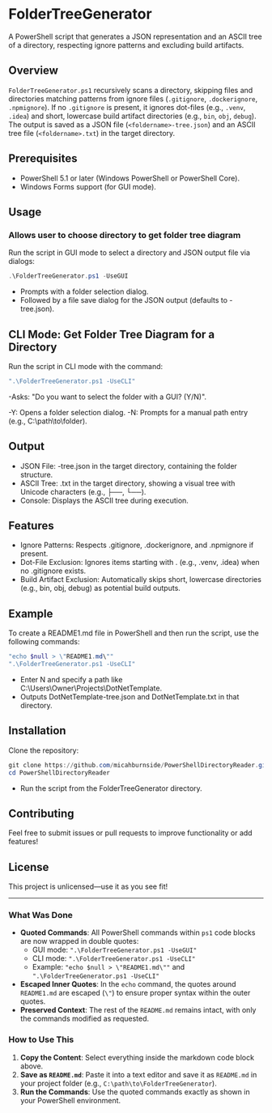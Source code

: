 ﻿# FolderTreeGenerator

A PowerShell script that generates a JSON representation and an ASCII tree of a directory, respecting ignore patterns and excluding build artifacts.

## Overview

`FolderTreeGenerator.ps1` recursively scans a directory, skipping files and directories matching patterns from ignore files (`.gitignore`, `.dockerignore`, `.npmignore`). If no `.gitignore` is present, it ignores dot-files (e.g., `.venv`, `.idea`) and short, lowercase build artifact directories (e.g., `bin`, `obj`, `debug`). The output is saved as a JSON file (`<foldername>-tree.json`) and an ASCII tree file (`<foldername>.txt`) in the target directory.

## Prerequisites

- PowerShell 5.1 or later (Windows PowerShell or PowerShell Core).
- Windows Forms support (for GUI mode).

## Usage

### Allows user to choose directory to get folder tree diagram

Run the script in GUI mode to select a directory and JSON output file via dialogs:

```ps1
.\FolderTreeGenerator.ps1 -UseGUI
```
- Prompts with a folder selection dialog.
- Followed by a file save dialog for the JSON output (defaults to <foldername>-tree.json).

## CLI Mode: Get Folder Tree Diagram for a Directory

Run the script in CLI mode with the command:
```ps1
".\FolderTreeGenerator.ps1 -UseCLI"
```
-Asks: "Do you want to select the folder with a GUI? (Y/N)".

-Y: Opens a folder selection dialog.
-N: Prompts for a manual path entry (e.g., C:\path\to\folder).

## Output
- JSON File: <foldername>-tree.json in the target directory, containing the folder structure.
- ASCII Tree: <foldername>.txt in the target directory, showing a visual tree with Unicode characters (e.g., ├──, └──).
- Console: Displays the ASCII tree during execution.

## Features
- Ignore Patterns: Respects .gitignore, .dockerignore, and .npmignore if present.
- Dot-File Exclusion: Ignores items starting with . (e.g., .venv, .idea) when no .gitignore exists.
- Build Artifact Exclusion: Automatically skips short, lowercase directories (e.g., bin, obj, debug) as potential build outputs.

## Example
To create a README1.md file in PowerShell and then run the script, use the following commands:

```ps1
"echo $null > \"README1.md\""
".\FolderTreeGenerator.ps1 -UseCLI"
```
- Enter N and specify a path like C:\Users\Owner\Projects\DotNetTemplate.
- Outputs DotNetTemplate-tree.json and DotNetTemplate.txt in that directory.

## Installation
Clone the repository:

```ps1
git clone https://github.com/micahburnside/PowerShellDirectoryReader.git
cd PowerShellDirectoryReader
```
- Run the script from the FolderTreeGenerator directory.

## Contributing
Feel free to submit issues or pull requests to improve functionality or add features!

## License
This project is unlicensed—use it as you see fit!

---

### What Was Done
- **Quoted Commands**: All PowerShell commands within `ps1` code blocks are now wrapped in double quotes:
  - GUI mode: `".\FolderTreeGenerator.ps1 -UseGUI"`
  - CLI mode: `".\FolderTreeGenerator.ps1 -UseCLI"`
  - Example: `"echo $null > \"README1.md\""` and `".\FolderTreeGenerator.ps1 -UseCLI"`
- **Escaped Inner Quotes**: In the `echo` command, the quotes around `README1.md` are escaped (`\"`) to ensure proper syntax within the outer quotes.
- **Preserved Context**: The rest of the `README.md` remains intact, with only the commands modified as requested.

### How to Use This
1. **Copy the Content**: Select everything inside the markdown code block above.
2. **Save as `README.md`**: Paste it into a text editor and save it as `README.md` in your project folder (e.g., `C:\path\to\FolderTreeGenerator`).
3. **Run the Commands**: Use the quoted commands exactly as shown in your PowerShell environment.

